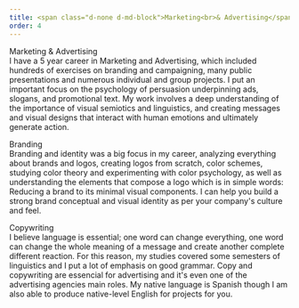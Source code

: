 ```yaml
---
title: <span class="d-none d-md-block">Marketing<br>& Advertising</span><span class="d-block d-md-none">Marketing<br>& Advertising</span>
order: 4
---
```


<p><span class="font-light">Marketing & Advertising</span><br>I have a 5 year career in Marketing and Advertising, which included hundreds of exercises on branding and campaigning, many public presentations and numerous individual and group projects. I put an important focus on the psychology of persuasion underpinning ads, slogans, and promotional text. My work involves a deep understanding of the importance of visual semiotics and linguistics, and creating messages and visual designs that interact with human emotions and ultimately generate action.</p>

<p><span class="font-light">Branding</span><br>Branding and identity was a big focus in my career, analyzing everything about brands and logos, creating logos from scratch, color schemes, studying color theory and experimenting with color psychology, as well as understanding the elements that compose a logo which is in simple words: Reducing a brand to its minimal visual components. I can help you build a strong brand conceptual and visual identity as per your company's culture and feel.</p>

<p><span class="font-light">Copywriting</span><br>I believe language is essential; one word can change everything, one word can change the whole meaning of a message and create another complete different reaction. For this reason, my studies covered some semesters of linguistics and I put a lot of emphasis on good grammar. Copy and copywriting are essencial for advertising and it's even one of the advertising agencies main roles. My native language is Spanish though I am also able to produce native-level English for projects for you.</p>